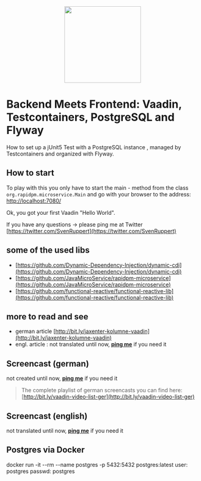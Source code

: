 
<center>
<a href="https://vaadin.com">
 <img src="https://vaadin.com/images/hero-reindeer.svg" width="200" height="200" /></a>
</center>

# Backend Meets Frontend: Vaadin, Testcontainers, PostgreSQL and Flyway
How to set up a jUnit5 Test with 
a PostgreSQL instance , managed by Testcontainers and organized with Flyway. 


## How to start
To play with this you only have to start the main - method from the class  ```org.rapidpm.microservice.Main``` and 
go with your browser to the address: [http://localhost:7080/](http://localhost:7080/)

Ok, you got your first Vaadin "Hello World".

If you have any questions
 -> please ping me at Twitter [https://twitter.com/SvenRuppert](https://twitter.com/SvenRuppert)


## some of the used libs
* [https://github.com/Dynamic-Dependency-Injection/dynamic-cdi](https://github.com/Dynamic-Dependency-Injection/dynamic-cdi)
* [https://github.com/JavaMicroService/rapidpm-microservice](https://github.com/JavaMicroService/rapidpm-microservice)
* [https://github.com/functional-reactive/functional-reactive-lib](https://github.com/functional-reactive/functional-reactive-lib)

## more to read and see
* german article [http://bit.ly/jaxenter-kolumne-vaadin](http://bit.ly/jaxenter-kolumne-vaadin)
* engl. article : not translated until now, **[ping me](https://twitter.com/SvenRuppert)** if you need it


## Screencast (german)
<!--
[![Watch the video](https://img.youtube.com/vi/5UDyR-zhv0Y/0.jpg)](https://www.youtube.com/embed/5UDyR-zhv0Y?rel=0 "Watch the video")
-->
not created until now, **[ping me](https://twitter.com/SvenRuppert)** if you need it

>The complete playlist of german screencasts you can find here: 
>[http://bit.ly/vaadin-video-list-ger](http://bit.ly/vaadin-video-list-ger)

## Screencast (english)
not translated until now, **[ping me](https://twitter.com/SvenRuppert)** if you need it


## Postgres via Docker 
docker run -it --rm --name postgres -p 5432:5432 postgres:latest 
user:   postgres 
passwd: postgres

